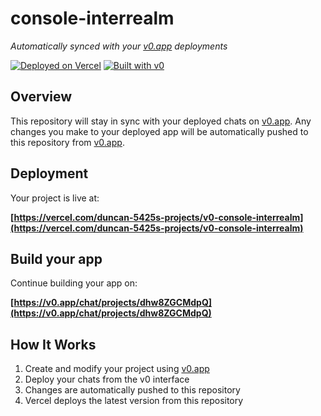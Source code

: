 # console-interrealm

*Automatically synced with your [v0.app](https://v0.app) deployments*

[![Deployed on Vercel](https://img.shields.io/badge/Deployed%20on-Vercel-black?style=for-the-badge&logo=vercel)](https://vercel.com/duncan-5425s-projects/v0-console-interrealm)
[![Built with v0](https://img.shields.io/badge/Built%20with-v0.app-black?style=for-the-badge)](https://v0.app/chat/projects/dhw8ZGCMdpQ)

## Overview

This repository will stay in sync with your deployed chats on [v0.app](https://v0.app).
Any changes you make to your deployed app will be automatically pushed to this repository from [v0.app](https://v0.app).

## Deployment

Your project is live at:

**[https://vercel.com/duncan-5425s-projects/v0-console-interrealm](https://vercel.com/duncan-5425s-projects/v0-console-interrealm)**

## Build your app

Continue building your app on:

**[https://v0.app/chat/projects/dhw8ZGCMdpQ](https://v0.app/chat/projects/dhw8ZGCMdpQ)**

## How It Works

1. Create and modify your project using [v0.app](https://v0.app)
2. Deploy your chats from the v0 interface
3. Changes are automatically pushed to this repository
4. Vercel deploys the latest version from this repository
